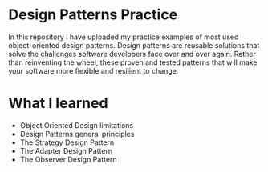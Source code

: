 # Design Patterns Practice

In this repository I have uploaded my practice examples of most used object-oriented design patterns.
Design patterns are reusable solutions that solve the challenges software developers face over and over again. Rather than reinventing the wheel, these proven and tested patterns that will make your software more flexible and resilient to change.

# What I learned

- Object Oriented Design limitations
- Design Patterns general principles
- The Strategy Design Pattern
- The Adapter Design Pattern
- The Observer Design Pattern
